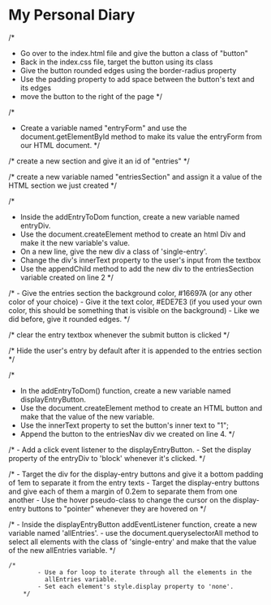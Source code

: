 <html>
    <head>
        <link rel="stylesheet" href="index.css">
    </head>
    <body>
        <!--
            Change h1 title to "My Personal Diary"
            Create a new form with an ID of "entryForm"
            Inside the form, create a textarea with class of "entry-textbox"
        -->
        <h1>My Personal Diary</h1>
        <script src="index.pack.js"></script>
    </body>
</html>

/*
  - Go over to the index.html file and give the button a class of "button"
  - Back in the index.css file, target the button using its class
  - Give the button rounded edges using the border-radius property
  - Use the padding property to add space between the button's text and its edges
  - move the button to the right of the page
*/

/*
 - Create a variable named "entryForm" and use the document.getElementById method
   to make its value the entryForm from our HTML document.
*/

 /* create a new section and give it an id of "entries" */

/*
    create a new variable named "entriesSection" and assign it
    a value of the HTML section we just created
*/


/*
  - Inside the addEntryToDom function, create a new variable named entryDiv.
  - Use the document.createElement method to create an html Div and make it the
      new variable's value.
  - On a new line, give the new div a class of 'single-entry'.
  - Change the div's innerText property to the user's input from the textbox
  - Use the appendChild method to add the new div to the entriesSection
      variable created on line 2
*/

/* 
    - Give the entries section the background color, #16697A
      (or any other color of your choice)
    - Give it the text color, #EDE7E3
      (if you used your own color, this should be something that is visible
       on the background)
    - Like we did before, give it rounded edges.
 */

 /*
    clear the entry textbox whenever the submit button is clicked
  */

  /*
  Hide the user's entry by default after it is appended to the entries
  section
*/

/*
  - In the addEntryToDom() function, create a new variable named
      displayEntryButton.
  - Use the document.createElement method to create an HTML button
      and make that the value of the new variable.
  - Use the innerText property to set the button's inner text to "1";
  - Append the button to the entriesNav div we created on line 4.
*/

 /*
      - Add a click event listener to the displayEntryButton.
      - Set the display property of the entryDiv to 'block' whenever
          it's clicked.
*/

  /*
    - Target the div for the display-entry buttons and give it a
        bottom padding of 1em to separate it from the entry texts
    - Target the display-entry buttons and give each of them a margin
        of 0.2em to separate them from one another
    - Use the hover pseudo-class to change the cursor on the
        display-entry buttons to "pointer" whenever they are hovered on
 */

 /*
      - Inside the displayEntryButton addEventListener function,
          create a new variable named 'allEntries'.
      - use the document.queryselectorAll method to select all
          elements with the class of 'single-entry' and make that the
          value of the new allEntries variable.
    */

    /*
            - Use a for loop to iterate through all the elements in the
              allEntries variable.
            - Set each element's style.display property to 'none'.
        */
